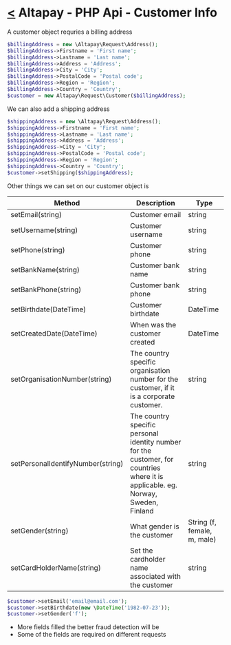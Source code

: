[<](../index.md) Altapay - PHP Api - Customer Info
==================================================

A customer object requries a billing address

```php
$billingAddress = new \Altapay\Request\Address();
$billingAddress->Firstname = 'First name';
$billingAddress->Lastname = 'Last name';
$billingAddress->Address = 'Address';
$billingAddress->City = 'City';
$billingAddress->PostalCode = 'Postal code';
$billingAddress->Region = 'Region';
$billingAddress->Country = 'Country';
$customer = new Altapay\Request\Customer($billingAddress);
```

We can also add a shipping address

```php
$shippingAddress = new \Altapay\Request\Address();
$shippingAddress->Firstname = 'First name';
$shippingAddress->Lastname = 'Last name';
$shippingAddress->Address = 'Address';
$shippingAddress->City = 'City';
$shippingAddress->PostalCode = 'Postal code';
$shippingAddress->Region = 'Region';
$shippingAddress->Country = 'Country';
$customer->setShipping($shippingAddress);
```

Other things we can set on our customer object is

| Method  | Description | Type |
|---|---|---|
setEmail(string) | Customer email | string
setUsername(string) | Customer username | string
setPhone(string) | Customer phone | string
setBankName(string) | Customer bank name | string
setBankPhone(string) | Customer bank phone | string
setBirthdate(DateTime) | Customer birthdate | DateTime
setCreatedDate(DateTime) | When was the customer created | DateTime
setOrganisationNumber(string) | The country specific organisation number for the customer, if it is a corporate customer. | string
setPersonalIdentifyNumber(string) | The country specific personal identity number for the customer, for countries where it is applicable. eg. Norway, Sweden, Finland | string
setGender(string) | What gender is the customer | String (f, female, m, male)
setCardHolderName(string) | Set the cardholder name associated with the customer | string
```php
$customer->setEmail('email@email.com');
$customer->setBirthdate(new \DateTime('1982-07-23'));
$customer->setGender('f');
```

* More fields filled the better fraud detection will be
* Some of the fields are required on different requests
